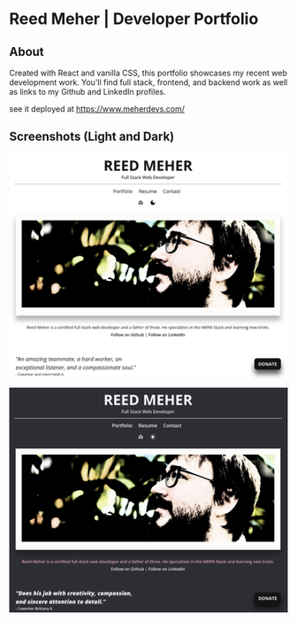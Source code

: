 # Reed Meher | Developer Portfolio

## About
Created with React and vanilla CSS, this portfolio showcases my recent web development work. You'll find full stack, frontend, and backend work as well as links to my Github and LinkedIn profiles. 

see it deployed at https://www.meherdevs.com/

## Screenshots (Light and Dark)
![Light Mode](/src/images/Screenshot%202023-06-29%20at%203.51.10%20PM.png)

![Dark Mode](/src/images/Screenshot%202023-06-29%20at%203.51.25%20PM.png)